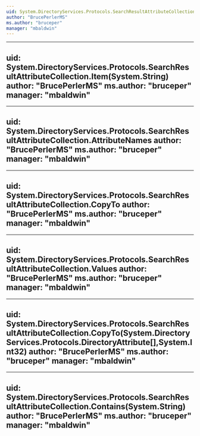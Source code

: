 ```yaml
---
uid: System.DirectoryServices.Protocols.SearchResultAttributeCollection
author: "BrucePerlerMS"
ms.author: "bruceper"
manager: "mbaldwin"
---
```


---
uid: System.DirectoryServices.Protocols.SearchResultAttributeCollection.Item(System.String)
author: "BrucePerlerMS"
ms.author: "bruceper"
manager: "mbaldwin"
---

---
uid: System.DirectoryServices.Protocols.SearchResultAttributeCollection.AttributeNames
author: "BrucePerlerMS"
ms.author: "bruceper"
manager: "mbaldwin"
---

---
uid: System.DirectoryServices.Protocols.SearchResultAttributeCollection.CopyTo
author: "BrucePerlerMS"
ms.author: "bruceper"
manager: "mbaldwin"
---

---
uid: System.DirectoryServices.Protocols.SearchResultAttributeCollection.Values
author: "BrucePerlerMS"
ms.author: "bruceper"
manager: "mbaldwin"
---

---
uid: System.DirectoryServices.Protocols.SearchResultAttributeCollection.CopyTo(System.DirectoryServices.Protocols.DirectoryAttribute[],System.Int32)
author: "BrucePerlerMS"
ms.author: "bruceper"
manager: "mbaldwin"
---

---
uid: System.DirectoryServices.Protocols.SearchResultAttributeCollection.Contains(System.String)
author: "BrucePerlerMS"
ms.author: "bruceper"
manager: "mbaldwin"
---
